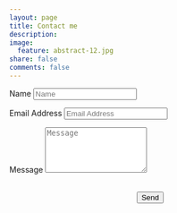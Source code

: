 ```yaml
---
layout: page
title: Contact me
description: 
image:
  feature: abstract-12.jpg
share: false
comments: false
---
```


 <div>
    <form name="sentMessage" id="contactForm" novalidate>
        <div class="row control-group">
            <div class="form-group col-xs-12 floating-label-form-group controls">
                <label>Name</label>
                <input type="text" class="form-control" placeholder="Name" id="name" required data-validation-required-message="Please enter your name.">
                <p class="help-block text-danger"></p>
            </div>
        </div>
        <div class="row control-group">
            <div class="form-group col-xs-12 floating-label-form-group controls">
                <label>Email Address</label>
                <input type="email" class="form-control" placeholder="Email Address" id="email" required data-validation-required-message="Please enter your email address.">
                <p class="help-block text-danger"></p>
            </div>
        </div>
        <!--
        <div class="row control-group">
            <div class="form-group col-xs-12 floating-label-form-group controls">
                <label>Phone Number</label>
                <input type="tel" class="form-control" placeholder="Phone Number" id="phone" required data-validation-required-message="Please enter your phone number.">
                <p class="help-block text-danger"></p>
            </div>
        </div>
        -->
        <div class="row control-group">
            <div class="form-group col-xs-12 floating-label-form-group controls">
                <label>Message</label>
                <textarea rows="5" class="form-control" placeholder="Message" id="message" required data-validation-required-message="Please enter a message."></textarea>
                <p class="help-block text-danger"></p>
            </div>
        </div>
        <br>
        <div id="success"></div>
        <div class="row">
            <div class="form-group col-xs-12" align="center">
                <button type="submit" class="btn btn-success btn-lg">Send</button>
            </div>
        </div>
    </form>
</div>
